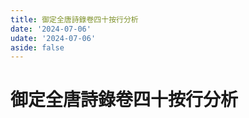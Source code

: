 ```yaml
---
title: 御定全唐詩錄卷四十按行分析
date: '2024-07-06'
udate: '2024-07-06'
aside: false
---
```

# 御定全唐詩錄卷四十按行分析

<LinePage :list="lines" :chapternum="40" />

<script setup>
const chapter = '卷四十';
import lines from '/data/qtsl/卷四十/lines.json'
</script>
